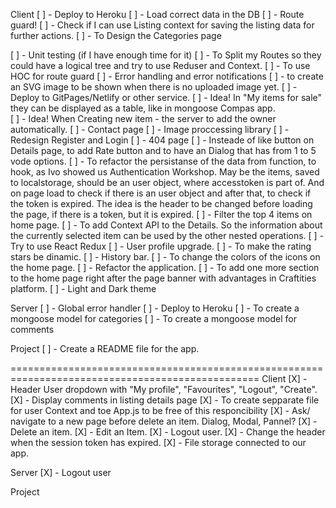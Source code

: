 Client
[ ] - Deploy to Heroku
[ ] - Load correct data in the DB 
[ ] - Route guard!
[ ] - Check if I can use Listing context for saving the listing data for further actions. 
[ ] - To Design the Categories page

[ ] - Unit testing (if I have enough time for it)
[ ] - To Split my Routes so they could have a logical tree and try to use Reduser and Context.
[ ] - To use HOC for route guard
[ ] - Error handling and error notifications
[ ] - to create an SVG image to be shown when there is no uploaded image yet.
[ ] - Deploy to GitPages/Netlify or other service.
[ ] - Idea! In "My items for sale" they can be displayed as a table, like in mongoose Compas app.  
[ ] - Idea! When Creating new item - the server to add the owner automatically. 
[ ] - Contact page
[ ] - Image proccessing library
[ ] - Redesign Register and Login
[ ] - 404 page
[ ] - Insteade of like button on Details page, to add Rate button and to have an Dialog that has from 1 to 5 vode options. 
[ ] - To refactor the persistanse of the data from function, to hook, as Ivo showed us Authentication Workshop. May be the items, saved to localstorage, should be an user object, where accesstoken is part of. And on page load to check if there is an user object and after that, to check if the token is expired. The idea is the header to be changed before loading the page, if there is a token, but it is expired. 
[ ] - Filter the top 4 items on home page. 
[ ] - To add Context API to the Details. So the information about the currently selected item can be used by the other nested operations. 
[ ] - Try to use React Redux
[ ] - User profile upgrade.
[ ] - To make the rating stars be dinamic.
[ ] - History bar.
[ ] - To change the colors of the icons on the home page. 
[ ] - Refactor the application.
[ ] - To add one more section to the home page right after the page banner with advantages in Craftities platform.
[ ] - Light and Dark theme



Server
[ ] - Global error handler
[ ] - Deploy to Heroku
[ ] - To create a mongoose model for categories
[ ] - To create a mongoose model for comments



Project
[ ] - Create a README file for the app.









=================================================================================================
Client
[X] - Header User dropdown with "My profile", "Favourites", "Logout", "Create".
[X] - Display comments in listing details page
[X] - To create sepparate file for user Context and toe App.js to be free of this responcibility
[X] - Ask/ navigate to a new page before delete an item. Dialog, Modal, Pannel?
[X] - Delete an item.
[X] - Edit an Item.
[X] - Logout user.
[X] - Change the header when the session token has expired.
[X] - File storage connected to our app. 

Server
[X] - Logout user

Project

